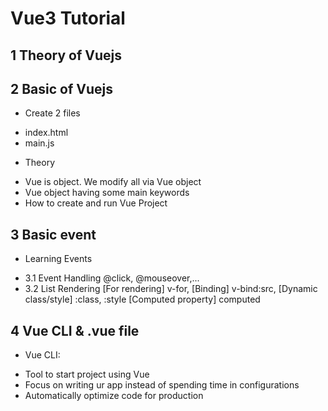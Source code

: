 # Vue3 Tutorial

## 1 Theory of Vuejs

## 2 Basic of Vuejs

- Create 2 files

* index.html
* main.js

- Theory

* Vue is object. We modify all via Vue object
* Vue object having some main keywords
* How to create and run Vue Project

## 3 Basic event

- Learning Events

* 3.1 Event Handling
  @click, @mouseover,...
* 3.2 List Rendering
  [For rendering] v-for,
  [Binding] v-bind:src,
  [Dynamic class/style] :class, :style
  [Computed property] computed


## 4 Vue CLI & .vue file

- Vue CLI: 
+ Tool to start project using Vue
+ Focus on writing ur app instead of spending time in configurations
+ Automatically optimize code for production